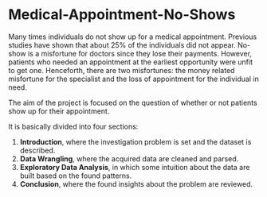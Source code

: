 # Medical-Appointment-No-Shows

Many times individuals do not show up for a medical appointment. Previous studies have shown that about 25% of the individuals did not appear.  No-show is a misfortune for doctors since they lose their payments. However, patients who needed an appointment at the earliest opportunity were unfit to get one.  Henceforth, there are two misfortunes: the money related misfortune for the specialist and the loss of appointment for the individual in need.

The aim of the project is focused on the question of whether or not patients show up for their appointment.

It is basically divided into four sections: 

1. __Introduction__, where the investigation problem is set and the dataset is described.
2. __Data Wrangling__, where the acquired data are cleaned and parsed.
3. __Exploratory Data Analysis__, in which some intuition about the data are built based on the found patterns.
4. __Conclusion__, where the found insights about the problem are reviewed.
